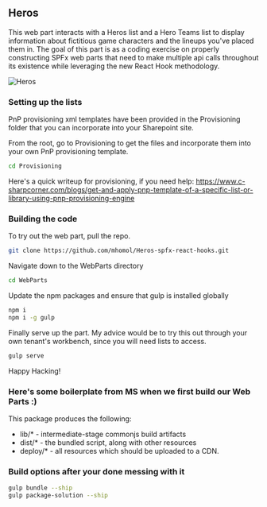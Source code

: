 
## Heros

This web part interacts with a Heros list and a Hero Teams list to display information about fictitious game characters and the lineups you've placed them in. The goal of this part is as a coding exercise on properly constructing SPFx web parts that need to make multiple api calls throughout its existence while leveraging the new React Hook methodology.

![Heros](https://github.com/mhomol/Heros-spfx-react-hooks/blob/master/Heroes-Full.gif?raw=true)

### Setting up the lists

PnP provisioning xml templates have been provided in the Provisioning folder that you can incorporate into your Sharepoint site.

From the root, go to Provisioning to get the files and incorporate them into your own PnP provisioning template.

```bash
cd Provisioning
```

Here's a quick writeup for provisioning, if you need help: https://www.c-sharpcorner.com/blogs/get-and-apply-pnp-template-of-a-specific-list-or-library-using-pnp-provisioning-engine

### Building the code

To try out the web part, pull the repo.

```bash
git clone https://github.com/mhomol/Heros-spfx-react-hooks.git
```

Navigate down to the WebParts directory

```bash
cd WebParts
```

Update the npm packages and ensure that gulp is installed globally

```bash
npm i
npm i -g gulp
```

Finally serve up the part.  My advice would be to try this out through your own tenant's workbench, since you will need lists to access.

```bash
gulp serve
```

Happy Hacking!

### Here's some boilerplate from MS when we first build our Web Parts :)

This package produces the following:

- lib/\* - intermediate-stage commonjs build artifacts
- dist/\* - the bundled script, along with other resources
- deploy/\* - all resources which should be uploaded to a CDN.

### Build options after your done messing with it

```bash
gulp bundle --ship
gulp package-solution --ship
```
